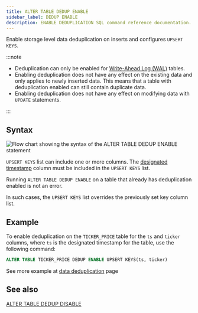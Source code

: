 ```yaml
---
title: ALTER TABLE DEDUP ENABLE
sidebar_label: DEDUP ENABLE
description: ENABLE DEDUPLICATION SQL command reference documentation.
---
```


Enable storage level data deduplication on inserts and configures `UPSERT KEYS`.

:::note

- Deduplication can only be enabled for
  [Write-Ahead Log (WAL)](/docs/concept/write-ahead-log) tables.
- Enabling deduplication does not have any effect on the existing data and only
  applies to newly inserted data. This means that a table with deduplication
  enabled can still contain duplicate data.
- Enabling deduplication does not have any effect on modifying data with
  `UPDATE` statements.

:::

## Syntax

![Flow chart showing the syntax of the ALTER TABLE DEDUP ENABLE statement](/images/docs/diagrams/enableDedup.svg)

`UPSERT KEYS` list can include one or more columns. The [designated timestamp](/docs/concept/designated-timestamp) column must be
  included in the `UPSERT KEYS` list.

Running `ALTER TABLE DEDUP ENABLE` on a table that already has deduplication
enabled is not an error.

In such cases, the `UPSERT KEYS` list overrides the previously set key column
list.

## Example

To enable deduplication on the `TICKER_PRICE` table for the `ts` and `ticker`
columns, where `ts` is the designated timestamp for the table, use the following
command:

```sql
ALTER TABLE TICKER_PRICE DEDUP ENABLE UPSERT KEYS(ts, ticker)
```

See more example at [data deduplication](/docs/concept/deduplication#example)
page

## See also

[ALTER TABLE DEDUP DISABLE](/docs/reference/sql/alter-table-disable-deduplication)
